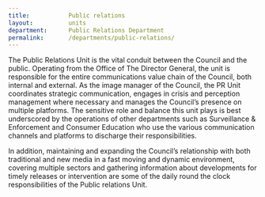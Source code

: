 ```yaml
---
title:           Public relations
layout:          units
department:      Public Relations Department
permalink:       /departments/public-relations/
---
```

The Public Relations Unit is the vital conduit between the Council and the public. Operating from the Office of The Director General, the unit is responsible for the entire communications value chain of the Council, both internal and external. As the image manager of the Council, the PR Unit coordinates strategic communication, engages in crisis and perception management where necessary and manages the Council’s presence on multiple platforms. The sensitive role and balance this unit plays is best underscored by the operations of other departments such as Surveillance &amp; Enforcement and Consumer Education who use the various communication channels and platforms to discharge their responsibilities.

In addition, maintaining and expanding the Council’s relationship with both traditional and new media in a fast moving and dynamic environment, covering multiple sectors and gathering information about developments for timely releases or intervention are some of the daily round the clock responsibilities of the Public relations Unit.